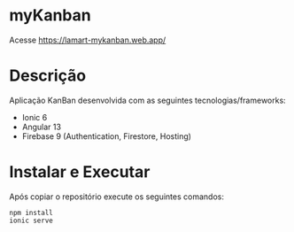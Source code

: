 # myKanban

Acesse <https://lamart-mykanban.web.app/>

# Descrição

Aplicação KanBan desenvolvida com as seguintes tecnologias/frameworks:

- Ionic 6
- Angular 13
- Firebase 9 (Authentication, Firestore, Hosting)

# Instalar e Executar

Após copiar o repositório execute os seguintes comandos:

```
npm install
ionic serve
```
